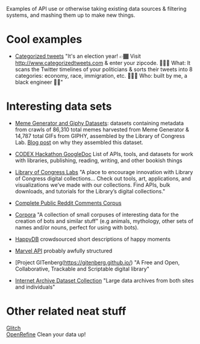 Examples of API use or otherwise taking existing data sources & filtering systems, and mashing them up to make new things.

# Cool examples

- [Categorized tweets](http://www.categorizedtweets.com/)
"It's an election year! 👉🏾 Visit http://www.categorizedtweets.com  & enter your zipcode. 🤷🏾‍♀️ What: It scans the Twitter timelines of your politicians & sorts their tweets into 8 categories: economy, race, immigration, etc. 👩🏾‍💻 Who: built by me, a black engineer ✊🏾"

# Interesting data sets

- [Meme Generator and Giphy Datasets](https://labs.loc.gov/experiments/webarchive-datasets/): datasets containing metadata from crawls of 86,310 total memes harvested from Meme Generator & 14,787 total GIFs from GIPHY, assembled by the Library of Congress Lab. [Blog post](https://blogs.loc.gov/thesignal/2018/10/data-mining-memes-in-the-digital-culture-web-archive/) on why they assembled this dataset.

- [CODEX Hackathon GoogleDoc](https://docs.google.com/document/d/1F-v1ad_KQ1s7k9Rae_OyFee0zSway7TVscnc03Dffwo/edit?usp=sharing)
List of APIs, tools, and datasets for work with libraries, publishing, reading, writing, and other bookish things

- [Library of Congress Labs](https://labs.loc.gov/)
"A place to encourage innovation with Library of Congress digital collections... Check out tools, art, applications, and visualizations we’ve made with our collections. Find APIs, bulk downloads, and tutorials for the Library’s digital collections."

- [Complete Public Reddit Comments Corpus](https://archive.org/details/2015_reddit_comments_corpus)

- [Corpora](https://github.com/dariusk/corpora)
"A collection of small corpuses of interesting data for the creation of bots and similar stuff" (e.g animals, mythology, other sets of names and/or nouns, perfect for using with bots).

- [HappyDB](https://github.com/rit-public/HappyDB) crowdsourced short descriptions of happy moments

- [Marvel API](https://developer.marvel.com/) probably awfully structured

- [Project GITenberg(https://gitenberg.github.io/)
"A Free and Open, Collaborative, Trackable and Scriptable digital library"

- [Internet Archive Dataset Collection](https://archive.org/details/datasets)
"Large data archives from both sites and individuals"

# Other related neat stuff
[Glitch](http://glitch.com)  
[OpenRefine](http://openrefine.org/) Clean your data up!
